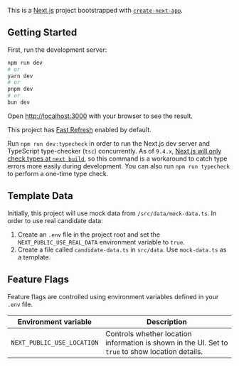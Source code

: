 This is a [Next.js](https://nextjs.org) project bootstrapped with [`create-next-app`](https://nextjs.org/docs/app/api-reference/cli/create-next-app).

## Getting Started

First, run the development server:

```bash
npm run dev
# or
yarn dev
# or
pnpm dev
# or
bun dev
```

Open [http://localhost:3000](http://localhost:3000) with your browser to see the result.

This project has [Fast Refresh](https://nextjs.org/docs/architecture/fast-refresh) enabled by default.

Run `npm run dev:typecheck` in order to run the Next.js dev server and TypeScript type-checker (`tsc`) concurrently. As of `9.4.x`, [Next.js will only check types at `next build`](https://github.com/vercel/next.js/discussions/33634), so this command is a workaround to catch type errors more easily during development. You can also run `npm run typecheck` to perform a one-time type check.

## Template Data

Initially, this project will use mock data from `/src/data/mock-data.ts`. In order to use real candidate data:

1. Create an `.env` file in the project root and set the `NEXT_PUBLIC_USE_REAL_DATA` environment variable to `true`.
2. Create a file called `candidate-data.ts` in `src/data`. Use `mock-data.ts` as a template.

## Feature Flags

Feature flags are controlled using environment variables defined in your `.env` file.

| Environment variable         | Description           | 
| ---------------------------- | --------------------- |
| `NEXT_PUBLIC_USE_LOCATION`   |  Controls whether location information is shown in the UI. Set to `true` to show location details. |
